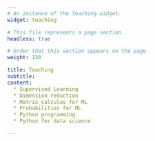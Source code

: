 ```yaml
---
# An instance of the Teaching widget.
widget: teaching

# This file represents a page section.
headless: true

# Order that this section appears on the page.
weight: 120

title: Teaching
subtitle:
content:
  * Supervised Learning
  * Dimension reduction
  * Matrix calculus for ML
  * Probabilities for ML
  * Python programming
  * Python for data science

---
```


